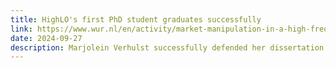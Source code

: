 ```yaml
---
title: HighLO's first PhD student graduates successfully
link: https://www.wur.nl/en/activity/market-manipulation-in-a-high-frequency-context-colliding-particle-physics-tools-and-financial-market-data.htm
date: 2024-09-27
description: Marjolein Verhulst successfully defended her dissertation entitled 'Market manipulation in a high-frequency context: colliding particle physics tools and financial market data'.
---
```


